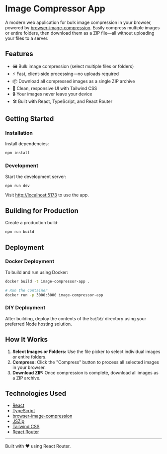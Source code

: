 # Image Compressor App

A modern web application for bulk image compression in your browser, powered by [browser-image-compression](https://github.com/Donaldcwl/browser-image-compression). Easily compress multiple images or entire folders, then download them as a ZIP file—all without uploading your files to a server.

## Features

- 🖼️ Bulk image compression (select multiple files or folders)
- ⚡ Fast, client-side processing—no uploads required
- 📦 Download all compressed images as a single ZIP archive
- 🎨 Clean, responsive UI with Tailwind CSS
- 🔒 Your images never leave your device
- 🛠️ Built with React, TypeScript, and React Router

## Getting Started

### Installation

Install dependencies:

```bash
npm install
```

### Development

Start the development server:

```bash
npm run dev
```

Visit [http://localhost:5173](http://localhost:5173) to use the app.

## Building for Production

Create a production build:

```bash
npm run build
```

## Deployment

### Docker Deployment

To build and run using Docker:

```bash
docker build -t image-compressor-app .

# Run the container
docker run -p 3000:3000 image-compressor-app
```

### DIY Deployment

After building, deploy the contents of the `build/` directory using your preferred Node hosting solution.

## How It Works

1. **Select Images or Folders:** Use the file picker to select individual images or entire folders.
2. **Compress:** Click the "Compress" button to process all selected images in your browser.
3. **Download ZIP:** Once compression is complete, download all images as a ZIP archive.

## Technologies Used

- [React](https://react.dev/)
- [TypeScript](https://www.typescriptlang.org/)
- [browser-image-compression](https://github.com/Donaldcwl/browser-image-compression)
- [JSZip](https://stuk.github.io/jszip/)
- [Tailwind CSS](https://tailwindcss.com/)
- [React Router](https://reactrouter.com/)

---

Built with ❤️ using React Router.
